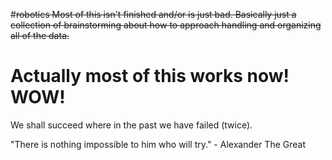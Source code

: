 #~~robotics Most of this isn't finished and/or is just bad. Basically just a collection of brainstorming about how to approach handling and organizing all of the data.~~

# Actually most of this works now! WOW!

We shall succeed where in the past we have failed (twice).

"There is nothing impossible to him who will try." - Alexander The Great
